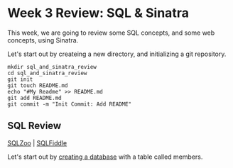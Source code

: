 # Week 3 Review: SQL & Sinatra
This week, we are going to review some SQL concepts, and some web concepts, using Sinatra.  
  
Let's start out by createing a new directory, and initializing a git repository.
```
mkdir sql_and_sinatra_review
cd sql_and_sinatra_review
git init
git touch README.md
echo "#My Readme" >> README.md
git add README.md
git commit -m "Init Commit: Add README"
```
## SQL Review
[SQLZoo](www.sqlzoo.net) | [SQLFiddle](www.sqlfiddle.com)  
  
Let's start out by [creating a database](http://www.postgresql.org/docs/9.3/static/app-createdb.html) with a table called members.
```sql
```
